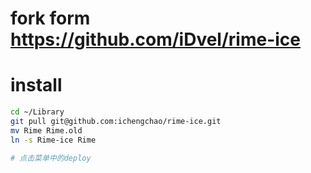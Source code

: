 # fork form https://github.com/iDvel/rime-ice

# install
```bash
cd ~/Library
git pull git@github.com:ichengchao/rime-ice.git
mv Rime Rime.old
ln -s Rime-ice Rime

# 点击菜单中的deploy
```
